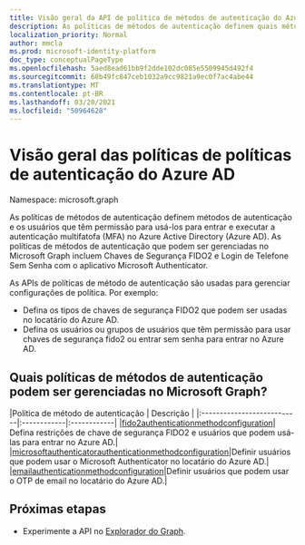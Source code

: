 ```yaml
---
title: Visão geral da API de política de métodos de autenticação do Azure AD
description: As políticas de métodos de autenticação definem quais métodos de autenticação podem ser usados pelos usuários no Azure AD.
localization_priority: Normal
author: mmcla
ms.prod: microsoft-identity-platform
doc_type: conceptualPageType
ms.openlocfilehash: 5aed8ead61bb9f2dde102dc085e5509945d492f4
ms.sourcegitcommit: 68b49fc847ceb1032a9cc9821a9ec0f7ac4abe44
ms.translationtype: MT
ms.contentlocale: pt-BR
ms.lasthandoff: 03/20/2021
ms.locfileid: "50964628"
---
```

# <a name="azure-ad-authentication-methods-policies-api-overview"></a>Visão geral das políticas de políticas de autenticação do Azure AD

Namespace: microsoft.graph

As políticas de [](/azure/active-directory/authentication/concept-authentication-methods) métodos de autenticação definem métodos de autenticação e os usuários que têm permissão para usá-los para entrar e executar a autenticação multifatofa (MFA) no Azure Active Directory (Azure AD). As políticas de métodos de autenticação que podem ser gerenciadas no Microsoft Graph incluem Chaves de Segurança FIDO2 e Login de Telefone Sem Senha com o aplicativo Microsoft Authenticator.

As APIs de políticas de método de autenticação são usadas para gerenciar configurações de política. Por exemplo:

* Defina os tipos de chaves de segurança FIDO2 que podem ser usadas no locatário do Azure AD.
* Defina os usuários ou grupos de usuários que têm permissão para usar chaves de segurança fido2 ou entrar sem senha para entrar no Azure AD.

## <a name="what-authentication-methods-policies-can-be-managed-in-microsoft-graph"></a>Quais políticas de métodos de autenticação podem ser gerenciadas no Microsoft Graph?

|Política de método de autenticação       | Descrição |
|:---------------------------|:------------|:------------|
|[fido2authenticationmethodconfiguration](fido2authenticationmethodconfiguration.md)| Defina restrições de chave de segurança FIDO2 e usuários que podem usá-las para entrar no Azure AD.|
|[microsoftauthenticatorauthenticationmethodconfiguration](microsoftauthenticatorauthenticationmethodconfiguration.md)|Definir usuários que podem usar o Microsoft Authenticator no locatário do Azure AD.|
|[emailauthenticationmethodconfiguration](emailauthenticationmethodconfiguration.md)|Definir usuários que podem usar o OTP de email no locatário do Azure AD.|

## <a name="next-steps"></a>Próximas etapas

* Experimente a API no [Explorador do Graph](https://developer.microsoft.com/graph/graph-explorer).
